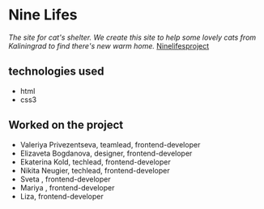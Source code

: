 # Nine Lifes
*The site for cat's shelter. We create this site to help some lovely cats from Kaliningrad to find there's new warm home.*
[Ninelifesproject](http://9livescats.ru/)
## technologies used
- html
- css3
## Worked on the project
- Valeriya Privezentseva, teamlead, frontend-developer
- Elizaveta Bogdanova, designer, frontend-developer
- Ekaterina Kold, techlead, frontend-developer
- Nikita Neugier, techlead, frontend-developer
- Sveta , frontend-developer
- Mariya , frontend-developer
- Liza, frontend-developer
